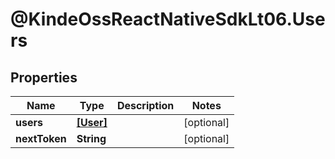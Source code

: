 # @KindeOssReactNativeSdkLt06.Users

## Properties

| Name          | Type                  | Description | Notes      |
| ------------- | --------------------- | ----------- | ---------- |
| **users**     | [**[User]**](User.md) |             | [optional] |
| **nextToken** | **String**            |             | [optional] |
